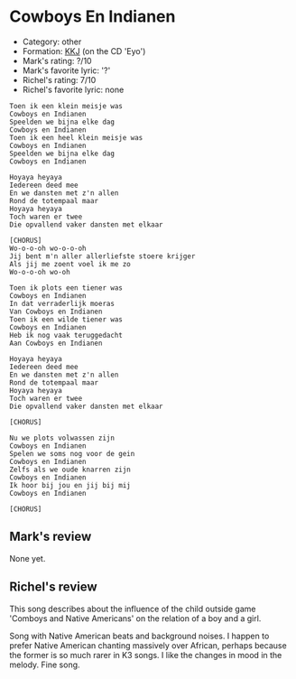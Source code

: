# Cowboys En Indianen

 * Category: other
 * Formation: [KKJ](Kkj.md) (on the CD 'Eyo')
 * Mark's rating: ?/10
 * Mark's favorite lyric: '?'
 * Richel's rating: 7/10
 * Richel's favorite lyric: none

```
Toen ik een klein meisje was
Cowboys en Indianen
Speelden we bijna elke dag
Cowboys en Indianen
Toen ik een heel klein meisje was
Cowboys en Indianen
Speelden we bijna elke dag
Cowboys en Indianen

Hoyaya heyaya
Iedereen deed mee
En we dansten met z'n allen
Rond de totempaal maar
Hoyaya heyaya
Toch waren er twee
Die opvallend vaker dansten met elkaar

[CHORUS]
Wo-o-o-oh wo-o-o-oh
Jij bent m'n aller allerliefste stoere krijger
Als jij me zoent voel ik me zo
Wo-o-o-oh wo-oh

Toen ik plots een tiener was
Cowboys en Indianen
In dat verraderlijk moeras
Van Cowboys en Indianen
Toen ik een wilde tiener was
Cowboys en Indianen
Heb ik nog vaak teruggedacht
Aan Cowboys en Indianen

Hoyaya heyaya
Iedereen deed mee
En we dansten met z'n allen
Rond de totempaal maar
Hoyaya heyaya
Toch waren er twee
Die opvallend vaker dansten met elkaar

[CHORUS]

Nu we plots volwassen zijn
Cowboys en Indianen
Spelen we soms nog voor de gein
Cowboys en Indianen
Zelfs als we oude knarren zijn
Cowboys en Indianen
Ik hoor bij jou en jij bij mij
Cowboys en Indianen

[CHORUS]
```

## Mark's review

None yet.

## Richel's review

This song describes about the influence of the child outside game 'Comboys and Native Americans' on the relation of a boy and a girl.

Song with Native American beats and background noises. I happen to prefer Native American chanting massively over African, perhaps because
the former is so much rarer in K3 songs. I like the changes in mood in the melody. Fine song.